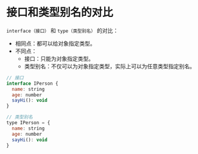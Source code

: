 # 接口和类型别名的对比

`interface（接口）` 和 `type（类型别名）` 的对比：

  * 相同点：都可以给对象指定类型。
  * 不同点：
    * 接口：只能为对象指定类型。
    * 类型别名：不仅可以为对象指定类型，实际上可以为任意类型指定别名。

``` js
// 接口
interface IPerson {
  name: string
  age: number
  sayHi(): void
}

// 类型别名
type IPerson = {
  name: string
  age: number
  sayHi(): void
}
```
